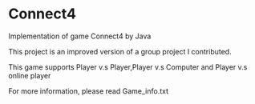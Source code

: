 # Connect4
Implementation of game Connect4 by Java

This project is an improved version of a group project I contributed.

This game supports Player v.s Player,Player v.s Computer and Player v.s online player

For more information, please read Game_info.txt
